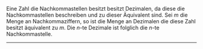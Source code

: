Eine Zahl die Nachkommastellen besitzt besitzt Dezimalen, da diese die Nachkommastellen beschreiben und zu dieser Äquivalent sind.
Sei $m$ die Menge an Nachkommaziffern, so ist die Menge an Dezimalen die diese Zahl besitzt äquivalent zu $m$.
Die $n$-te Dezimale ist folglich die $n$-te Nachkommastelle.

---